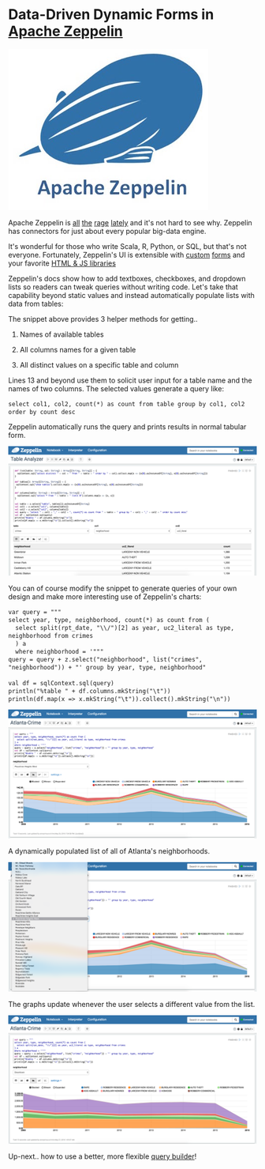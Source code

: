 # Data-Driven Dynamic Forms in [Apache Zeppelin](https://zeppelin.apache.org/)

![](screenshots/zeppelin-forms/zeppelin-logo.jpg)

Apache Zeppelin is [all](https://blogs.apache.org/foundation/entry/the_apache_software_foundation_announces92) [the](http://www.datasciencecentral.com/profiles/blog/show?id=6448529%3ABlogPost%3A428213) [rage](http://www.slideshare.net/prasadwagle/zeppelin-at-twitter-62171116) [lately](http://schd.ws/hosted_files/apachebigdata2016/00/Everyone%20Plays-Collaborative%20Data%20Science%20with%20Zeppelin.pdf) and it's not hard to see why. Zeppelin has connectors for just about every popular big-data engine.

It's wonderful for those who write Scala, R, Python, or SQL, but that's not everyone. Fortunately, Zeppelin's UI is extensible with [custom](https://zeppelin.apache.org/docs/0.6.0-incubating-SNAPSHOT/manual/dynamicform.html) [forms](https://zeppelin.apache.org/docs/0.6.0-incubating-SNAPSHOT/displaysystem/table.html) and your favorite [HTML & JS libraries](https://zeppelin.apache.org/docs/0.6.0-incubating-SNAPSHOT/displaysystem/display.html#html)


Zeppelin's docs show how to add textboxes, checkboxes, and dropdown lists so readers can tweak queries without writing code. Let's take that capability beyond static values and instead automatically populate lists with data from tables:

<p gist="d56b5b675e3c9d46eae13335cb70fb36">

The snippet above provides 3 helper methods for getting..

1. Names of available tables

2. All columns names for a given table

3. All distinct values on a specific table and column

Lines 13 and beyond use them to solicit user input for a table name and the names of two columns. The selected values generate a query like:

```
select col1, col2, count(*) as count from table group by col1, col2 order by count desc
```

Zeppelin automatically runs the query and prints results in normal tabular form.

![](screenshots/zeppelin-forms/table-analyzer.png)

You can of course modify the snippet to generate queries of your own design and make more interesting use of Zeppelin's charts:

```
var query = """
select year, type, neighborhood, count(*) as count from (
  select split(rpt_date, "\\/")[2] as year, uc2_literal as type, neighborhood from crimes
  ) a
  where neighborhood = '"""
query = query + z.select("neighborhood", list("crimes", "neighborhood")) + "' group by year, type, neighborhood"

val df = sqlContext.sql(query)
println("%table " + df.columns.mkString("\t"))
println(df.map(x => x.mkString("\t")).collect().mkString("\n"))
```

![](screenshots/zeppelin-forms/Atlanta1.png)

A dynamically populated list of all of Atlanta's neighborhoods.

![](screenshots/zeppelin-forms/neighborhood-list.png)

The graphs update whenever the user selects a different value from the list.

![](screenshots/zeppelin-forms/Atlanta2.png)

Up-next.. how to use a better, more flexible [query builder](http://querybuilder.js.org/demo.html)!
